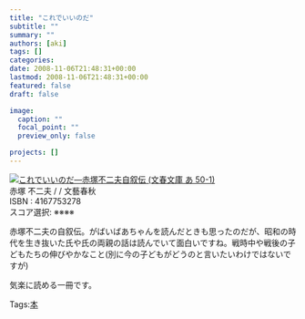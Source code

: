 ```yaml
---
title: "これでいいのだ"
subtitle: ""
summary: ""
authors: [aki]
tags: []
categories: 
date: 2008-11-06T21:48:31+00:00
lastmod: 2008-11-06T21:48:31+00:00
featured: false
draft: false

image:
  caption: ""
  focal_point: ""
  preview_only: false

projects: []
---
```

![](https://ecx.images-amazon.com/images/I/51I31EYUk6L._SL160_.jpg)[これでいいのだ―赤塚不二夫自叙伝 (文春文庫 あ 50-1)](http://item.excite.co.jp/detail/ASIN_4167753278)  
赤塚 不二夫 / / 文藝春秋  
ISBN : 4167753278  
スコア選択: ※※※※  
  
赤塚不二夫の自叙伝。がばいばあちゃんを読んだときも思ったのだが、昭和の時代を生き抜いた氏や氏の両親の話は読んでいて面白いですね。戦時中や戦後の子どもたちの伸びやかなこと(別に今の子どもがどうのと言いたいわけではないですが)  
  
気楽に読める一冊です。

Tags:[本](http://mrk0369.exblog.jp/tags/%E6%9C%AC/) 

